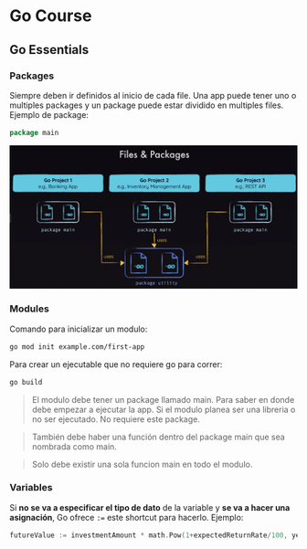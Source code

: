 # Go Course

## Go Essentials

### Packages
Siempre deben ir definidos al inicio de cada file. Una app puede tener uno o multiples packages y un package puede estar dividido en multiples files. Ejemplo de package:
```go
package main
```
![Files and Packages](img/files_packages.png)

### Modules
Comando para inicializar un modulo:
```bash
go mod init example.com/first-app  
```

Para crear un ejecutable que no requiere go para correr:
```bash
go build
```
> El modulo debe tener un package llamado main. Para saber en donde debe empezar a ejecutar la app. Si el modulo planea ser una libreria o no ser ejecutado. No requiere este package.

> También debe haber una función dentro del package main que sea nombrada como main.

> Solo debe existir una sola funcion main en todo el modulo.

### Variables

Si **no se va a especificar el tipo de dato** de la variable y **se va a hacer una asignación**, Go ofrece `:=` este shortcut para hacerlo. Ejemplo:
```go
futureValue := investmentAmount * math.Pow(1+expectedReturnRate/100, years)
```